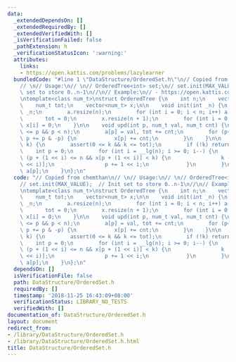 ```yaml
---
data:
  _extendedDependsOn: []
  _extendedRequiredBy: []
  _extendedVerifiedWith: []
  _isVerificationFailed: false
  _pathExtension: h
  _verificationStatusIcon: ':warning:'
  attributes:
    links:
    - https://open.kattis.com/problems/lazylearner
  bundledCode: "#line 1 \"DataStructure/OrderedSet.h\"\n// Copied from chemthan\n\
    // \n// Usage:\n// \n// OrderedTree<int> set;\n// set.init(MAX_VALUE);  // Init\
    \ set to store 0..n-1\n//\n// Example:\n// - https://open.kattis.com/problems/lazylearner\n\
    \ntemplate<class num_t>\nstruct OrderedTree {\n    int n;\n    vector<num_t> a;\n\
    \    num_t tot;\n    vector<num_t> x;\n\n    void init(int _n) {\n        n =\
    \ _n;\n        a.resize(n);\n        for (int i = 0; i < n; i++) a[i] = 0;\n \
    \       tot = 0;\n        x.resize(n + 1);\n        for (int i = 0; i <= n; i++)\
    \ x[i] = 0;\n    }\n\n    void upd(int p, num_t val, num_t cnt) {\n        assert(0\
    \ <= p && p < n);\n        a[p] = val, tot += cnt;\n        for (p++; p <= n;\
    \ p += p & -p) {\n            x[p] += cnt;\n        }\n    }\n\n    num_t find_by_order(num_t\
    \ k) {\n        assert(0 <= k && k <= tot);\n        if (!k) return -1;\n    \
    \    int p = 0;\n        for (int i = __lg(n); i >= 0; i--) {\n            if\
    \ (p + (1 << i) <= n && x[p + (1 << i)] < k) {\n                k -= x[p + (1\
    \ << i)];\n                p += 1 << i;\n            }\n        }\n        return\
    \ a[p];\n    }\n};\n"
  code: "// Copied from chemthan\n// \n// Usage:\n// \n// OrderedTree<int> set;\n\
    // set.init(MAX_VALUE);  // Init set to store 0..n-1\n//\n// Example:\n// - https://open.kattis.com/problems/lazylearner\n\
    \ntemplate<class num_t>\nstruct OrderedTree {\n    int n;\n    vector<num_t> a;\n\
    \    num_t tot;\n    vector<num_t> x;\n\n    void init(int _n) {\n        n =\
    \ _n;\n        a.resize(n);\n        for (int i = 0; i < n; i++) a[i] = 0;\n \
    \       tot = 0;\n        x.resize(n + 1);\n        for (int i = 0; i <= n; i++)\
    \ x[i] = 0;\n    }\n\n    void upd(int p, num_t val, num_t cnt) {\n        assert(0\
    \ <= p && p < n);\n        a[p] = val, tot += cnt;\n        for (p++; p <= n;\
    \ p += p & -p) {\n            x[p] += cnt;\n        }\n    }\n\n    num_t find_by_order(num_t\
    \ k) {\n        assert(0 <= k && k <= tot);\n        if (!k) return -1;\n    \
    \    int p = 0;\n        for (int i = __lg(n); i >= 0; i--) {\n            if\
    \ (p + (1 << i) <= n && x[p + (1 << i)] < k) {\n                k -= x[p + (1\
    \ << i)];\n                p += 1 << i;\n            }\n        }\n        return\
    \ a[p];\n    }\n};\n"
  dependsOn: []
  isVerificationFile: false
  path: DataStructure/OrderedSet.h
  requiredBy: []
  timestamp: '2018-11-25 16:43:09+08:00'
  verificationStatus: LIBRARY_NO_TESTS
  verifiedWith: []
documentation_of: DataStructure/OrderedSet.h
layout: document
redirect_from:
- /library/DataStructure/OrderedSet.h
- /library/DataStructure/OrderedSet.h.html
title: DataStructure/OrderedSet.h
---
```

